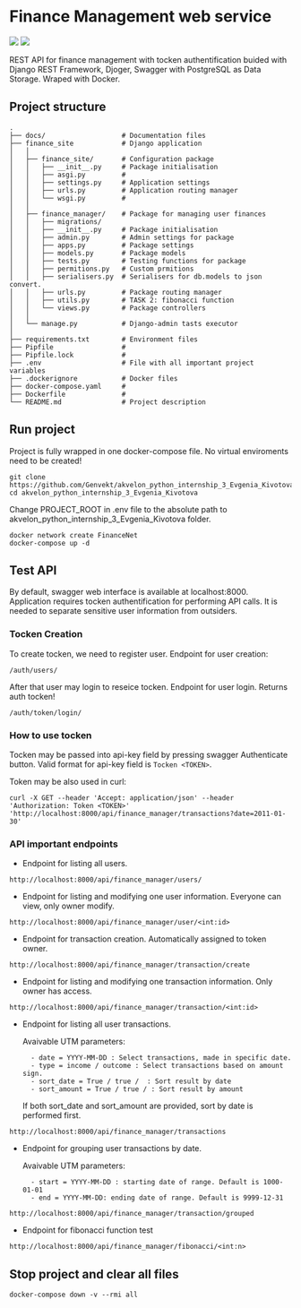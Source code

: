# Finance Management web service
![](https://img.shields.io/github/pipenv/locked/dependency-version/Genvekt/akvelon_python_internship_3_Evgenia_Kivotova/django?color=blue&label=Django) ![](https://img.shields.io/github/pipenv/locked/python-version/Genvekt/akvelon_python_internship_3_Evgenia_Kivotova)

REST API for finance management with tocken authentification buided with 
Django REST Framework, Djoger, Swagger with PostgreSQL as Data Storage. Wraped
with Docker. 

## Project structure
```
.
├── docs/                   # Documentation files
├── finance_site            # Django application
│   │
│   ├── finance_site/       # Configuration package
│   │   ├── __init__.py     # Package initialisation
│   │   ├── asgi.py         # 
│   │   ├── settings.py     # Application settings
│   │   ├── urls.py         # Application routing manager
│   │   └── wsgi.py         #  
│   │
│   ├── finance_manager/    # Package for managing user finances
│   │   ├── migrations/
│   │   ├── __init__.py     # Package initialisation
│   │   ├── admin.py        # Admin settings for package
│   │   ├── apps.py         # Package settings
│   │   ├── models.py       # Package models
│   │   ├── tests.py        # Testing functions for package
│   │   ├── permitions.py   # Custom prmitions
│   │   ├── serialisers.py  # Serialisers for db.models to json convert.
│   │   ├── urls.py         # Package routing manager
│   │   ├── utils.py        # TASK 2: fibonacci function
│   │   └── views.py        # Package controllers
│   │
│   └── manage.py           # Django-admin tasts executor
│ 
├── requirements.txt        # Environment files
├── Pipfile                 # 
├── Pipfile.lock            # 
├── .env                    # File with all important project variables
├── .dockerignore           # Docker files
├── docker-compose.yaml     # 
├── Dockerfile              # 
└── README.md               # Project description
```

## Run project
Project is fully wrapped in one docker-compose file. No virtual enviroments need to be created!
```
git clone https://github.com/Genvekt/akvelon_python_internship_3_Evgenia_Kivotova
cd akvelon_python_internship_3_Evgenia_Kivotova
```
Change PROJECT_ROOT in .env file to the absolute path to akvelon_python_internship_3_Evgenia_Kivotova folder.
```
docker network create FinanceNet
docker-compose up -d
```

## Test API
By default, swagger web interface is available at <a>localhost:8000</a>.
Application requires tocken authentification for performing API calls. 
It is needed to separate sensitive user information from outsiders.

### Tocken Creation

To create tocken, we need to register user.
Endpoint for user creation:
```
/auth/users/
```

After that user may login to reseice tocken.
Endpoint for user login. Returns auth tocken!
```
/auth/token/login/
```

### How to use tocken
Tocken may be passed into api-key field by pressing swagger Authenticate button.
Valid format for api-key field is `Tocken <TOKEN>`.

Token may be also used in curl:
```
curl -X GET --header 'Accept: application/json' --header 'Authorization: Token <TOKEN>' 'http://localhost:8000/api/finance_manager/transactions?date=2011-01-30'
```

### API important endpoints
- Endpoint for listing all users.

```
http://localhost:8000/api/finance_manager/users/
```

- Endpoint for listing and modifying one user information. 
  Everyone can view, only owner modify.

```
http://localhost:8000/api/finance_manager/user/<int:id>
```

- Endpoint for transaction creation. Automatically assigned to token owner.

```
http://localhost:8000/api/finance_manager/transaction/create
```

- Endpoint for listing and modifying one transaction information. Only owner has access.

```
http://localhost:8000/api/finance_manager/transaction/<int:id>
```

- Endpoint for listing all user transactions.
    
    Avaivable UTM parameters:

        - date = YYYY-MM-DD : Select transactions, made in specific date.
        - type = income / outcome : Select transactions based on amount sign.
        - sort_date = True / true /  : Sort result by date
        - sort_amount = True / true / : Sort result by amount

    If both sort_date and sort_amount are provided, 
    sort by date is performed first.
```
http://localhost:8000/api/finance_manager/transactions
```

- Endpoint for grouping user transactions by date.

    Avaivable UTM parameters:

        - start = YYYY-MM-DD : starting date of range. Default is 1000-01-01
        - end = YYYY-MM-DD: ending date of range. Default is 9999-12-31

```
http://localhost:8000/api/finance_manager/transaction/grouped
```

- Endpoint for fibonacci function test

```
http://localhost:8000/api/finance_manager/fibonacci/<int:n>
```


## Stop project and clear all files
```
docker-compose down -v --rmi all
```
